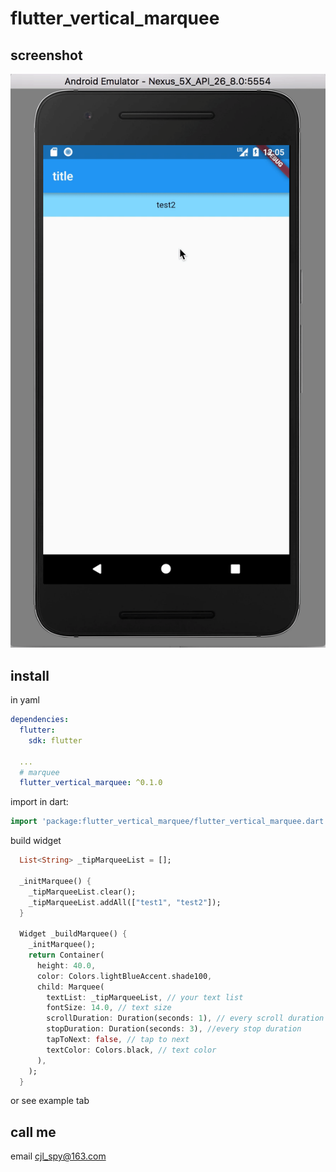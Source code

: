 # flutter_vertical_marquee

## screenshot

![image](https://raw.githubusercontent.com/CaiJingLong/some_asset/master/flutter_vertical_marquee1.gif)

## install

in yaml

```yaml
dependencies:
  flutter:
    sdk: flutter

  ...
  # marquee
  flutter_vertical_marquee: ^0.1.0
```

import in dart:

```dart
import 'package:flutter_vertical_marquee/flutter_vertical_marquee.dart';
```

build widget

```dart
  List<String> _tipMarqueeList = [];

  _initMarquee() {
    _tipMarqueeList.clear();
    _tipMarqueeList.addAll(["test1", "test2"]);
  }

  Widget _buildMarquee() {
    _initMarquee();
    return Container(
      height: 40.0,
      color: Colors.lightBlueAccent.shade100,
      child: Marquee(
        textList: _tipMarqueeList, // your text list
        fontSize: 14.0, // text size
        scrollDuration: Duration(seconds: 1), // every scroll duration
        stopDuration: Duration(seconds: 3), //every stop duration
        tapToNext: false, // tap to next
        textColor: Colors.black, // text color
      ),
    );
  }
```

or see example tab

## call me

email cjl_spy@163.com
